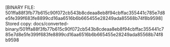 [BINARY FILE: 501ffa88f3fb77b615c90f072cb543b8cdeaa8eb8f94cbffac355441c785e7d8e5fe399f683fe8899cd16aa6516b6b665455e28249ada85568b74f8b9598]
Stored copy: docs/converted-binary/501ffa88f3fb77b615c90f072cb543b8cdeaa8eb8f94cbffac355441c785e7d8e5fe399f683fe8899cd16aa6516b6b665455e28249ada85568b74f8b9598
